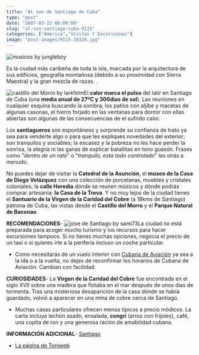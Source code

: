 ```yaml
---
title: "Al son de Santiago de Cuba"
type: "post"
date: "2007-03-22 00:00:00"
slug: "al-son-santiago-cuba-9115"
categories: ["América","Visitas Y Excursiones"]
image: "post-images/9115-10328.jpg"
---
```


![musicos by jungleboy](post-images/9115-10328.jpg "musicos by jungleboy")

Es la ciudad más caribeña de toda la isla, marcada por la arquitectura de sus edificios, geografía montañosa (debido a su proximidad con Sierra Maestra) y la gran mezcla de razas. .  
  
![castillo del Morro by larkfelm](post-images/9115-10326.jpg "castillo del Morro by larkfelm")El **calor marca el pulso** del latir en Santiago de Cuba (una **media anual de 27ºC y 300dias de sol**). Las reuniones en cualquier esquina buscando la sombra, los patios con aljibe y macetas de algunas casonas, el hierro forjado en las ventanas para dormir con ellas abiertas son algunas de las consecuencias de el sufrido calor.  
  
Los **santiagueros** son espontáneos y sorprende su confianza de trato ya sea para venderte algo o para que les expliques novedades del exterior; son tranquilos y sociables; la escasez y la pobreza no les hace perder la sonrisa, la alegría ni las ganas de explicar batallitas en tono guasón. Frases como "*dentro de un rato*" o "*tranquilo, esta todo controlado*" las oirás a menudo.  
  
No puedes dejar de visitar la **Catedral de la Asunción**, el **museo de la Casa de Diego Velázquez** con una colección de porcelanas, muebles y cristales coloniales; la **calle Heredia** dónde se reunen músicos y dónde podrás comprar artesanía; **la Casa de la Trova**. Y no muy lejos de la ciudad tienes el **Santuario de la Virgen de la Caridad del Cobre** (a 18kms de Santiago) patrona de Cuba, las vistas desde el **Castillo del Morro** y el **Parque Natural de Baconao**.  
  
**RECOMENDACIONES**- ![jose de Santiago by sami73](post-images/9115-10327.jpg "jose de Santiago by sami73")La ciudad no está preparada para acoger mucho turismo y los recursos para hacer excursiones tampoco. Si no tienes muchas opciones, negocia el precio de un taxi o si quieres irte a la periferia incluso un coche particular.
- Como necesitarás de un vuelo interior con [Cubana de Aviación](http://www.cubanadeaviacion.com.ar/oficinas.html) ya sea a la ida o a la vuelta, no dejes de reconfirmar los horarios de Cubana de Aviación. Cambian con facilidad.

**CURIOSIDADES**- La **Virgen de la Caridad del Cobre** fue encontrada en el siglo XVII sobre una madera que flotaba en el mar después de unos días de tormenta. Tras una misteriosa desaparición de la casa dónde se había guardado, volvió a aparecer en una mina de cobre cerca de Santiago.
- Muchas casas particulares ofrecen menús típicos a precio módicos. La carta incluye lechón asado, ensalada, **congri** (arroz con frijoles), café, una copita de ron y una generosa ración de amabilidad cubana.

**INFORMACIÓN ADICIONAL**- [Santiago](http://www.santiago.cu/ "http://www.santiago.cu/")
- [La página de Toniweb](http://www.toniweb.com/cuba/index_cuba.htm "http://www.toniweb.com/cuba/index_cuba.htm")